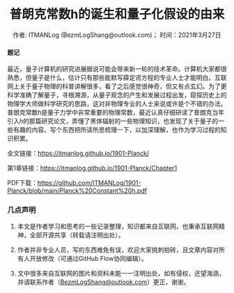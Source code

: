# <center>普朗克常数h的诞生和量子化假设的由来</center>

<center> 作者: ITMANLog (BezmLogShang@outlook.com)； 时间：2021年3月27日 </center>


#### 题记

最近，量子计算机的研究进展据说可能会带来新一轮的技术革命。计算机大家都很熟悉，但量子是什么，估计只有那些能默写薛定谔方程的专业人士才能明白。互联网上关于量子物理的科普讲解很多，看了之后感觉很神奇，但又有点玄幻。为了更科学准确了解量子，寻根溯源，从量子观念的产生和发展过程出发，窥探历史上的物理学大师做科学研究的思路，这对非物理专业的人士来说或许是个不错的办法。普朗克常数*h*是量子力学中非常重要的物理常数，最近认真仔细研读了普朗克当年引入*h*的那篇研究论文，弄懂了黑体辐射的一些物理知识，也发现了关于量子的一些有趣的内容。写个东西把所读所思梳理一下，以加深理解，也作为学习过程的知识积累。


全文链接：https://itmanlog.github.io/1901-Planck/

第1章链接：https://itmanlog.github.io/1901-Planck/Chapter1

PDF下载：https://github.com/ITMANLog/1901-Planck/blob/main/Planck%20Constant%20h.pdf


### 几点声明

1. 本文是作者学习和思考的一些记录整理，知识都来自互联网，也秉承互联网精神，全部开源共享（转载请注明出处）。

2. 作者并非专业人员，写的东西难免有误，欢迎大家挑刺拍砖，且文章内容对所有人开放修改（可通过GitHub Flow协同编辑）。

3. 文中很多来自互联网的图片和资料未能一一注明出处，如有侵权，还望海涵，并请联系作者（BezmLogShang@outlook.com）更正，谢谢。


